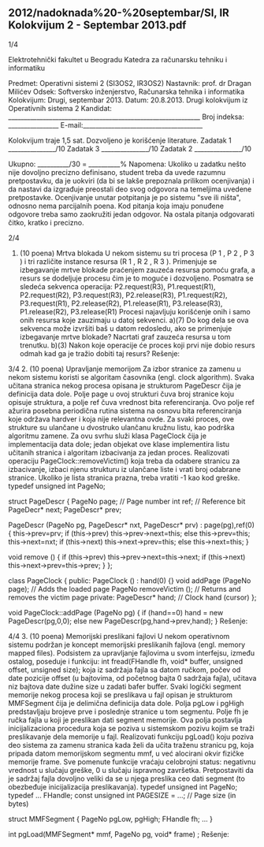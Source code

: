 2012/nadoknada%20-%20septembar/SI, IR Kolokvijum 2 - Septembar 2013.pdf
--------------------------------------------------------------------------------


1/4 
 
Elektrotehnički fakultet u Beogradu 
Katedra za računarsku tehniku i informatiku 
 
Predmet: Operativni sistemi 2 (SI3OS2, IR3OS2) 
Nastavnik: prof. dr Dragan Milićev 
Odsek: Softversko inženjerstvo, Računarska tehnika i informatika 
Kolokvijum: Drugi, septembar 2013. 
Datum: 20.8.2013. 
Drugi kolokvijum iz Operativnih sistema 2 
Kandidat: _____________________________________________________________ 
Broj indeksa: ________________  E-mail:______________________________________ 
 
Kolokvijum traje 1,5 sat. Dozvoljeno je korišćenje literature. 
Zadatak 1 _______________/10   Zadatak 3 _______________/10 
Zadatak 2 _______________/10    
 
Ukupno: __________/30 = __________% 
Napomena: Ukoliko u zadatku nešto nije dovoljno precizno definisano, student treba da 
uvede razumnu pretpostavku, da je uokviri (da bi se lakše prepoznala prilikom ocenjivanja) i 
da  nastavi  da  izgrađuje  preostali  deo  svog  odgovora  na  temeljima  uvedene  pretpostavke. 
Ocenjivanje unutar potpitanja je po sistemu "sve ili ništa", odnosno nema parcijalnih poena. 
Kod pitanja koja imaju ponuđene odgovore treba samo zaokružiti jedan  odgovor.  Na  ostala 
pitanja odgovarati čitko, kratko i precizno. 
 

2/4 
1. (10 poena) Mrtva blokada 
U  nekom  sistemu  su  tri  procesa  (P
1
, P
2
, P
3
)  i  tri  različite  instance  resursa  (R
1
, R
2
, R
3
). 
Primenjuje se izbegavanje mrtve blokade praćenjem zauzeća resursa pomoću grafa, a resurs se 
dodeljuje procesu čim je to moguće i dozvoljeno. Posmatra se sledeća sekvenca operacija: 
P2.request(R3), P1.request(R1), P2.request(R2), P3.request(R3), P2.release(R3), 
P1.request(R2), P3.request(R1), P2.release(R2), P1.release(R1), P3.release(R3), 
P1.release(R2), P3.release(R1) 
Procesi najavljuju korišćenje onih i samo onih resursa koje zauzimaju u datoj sekvenci. 
a)(7) Do kog dela se ova sekvenca može izvršiti baš u datom redosledu, ako se primenjuje 
izbegavanje mrtve blokade? Nacrtati graf zauzeća resursa u tom trenutku. 
b)(3) Nakon koje operacije će proces koji prvi nije dobio resurs odmah kad ga je tražio 
dobiti taj resurs? 
Rešenje: 

3/4 
2. (10 poena) Upravljanje memorijom 
Za  izbor  stranice  za  zamenu  u  nekom  sistemu  koristi  se algoritam časovnika (engl. clock 
algorithm). Svaka učitana stranica nekog procesa opisana je strukturom PageDescr čija je 
definicija  data  dole.  Polje page u ovoj strukturi čuva broj stranice koju opisuje  struktura,  a 
polje ref čuva vrednost bita referenciranja. Ovo polje ref ažurira posebna periodična rutina 
sistema na osnovu bita referenciranja koje održava hardver i koja nije relevantna ovde. Za 
svaki  proces,  ove  strukture  su  ulančane  u  dvostruko  ulančanu  kružnu  listu,  kao  podrška 
algoritmu zamene. Za ovu svrhu služi klasa PageClock čija je implementacija data dole; jedan 
objekat ove klase implementira listu učitanih stranica i algoritam izbacivanja za jedan proces. 
Realizovati   operaciju PageClock::removeVictim() koja   treba   da   odabere   stranicu   za 
izbacivanje, izbaci njenu strukturu iz ulančane liste i vrati broj odabrane stranice. Ukoliko je 
lista stranica prazna, treba vratiti -1 kao kod greške. 
typedef unsigned int PageNo; 
 
struct PageDescr { 
  PageNo page; // Page number 
  int ref; // Reference bit 
  PageDecr* next; 
  PageDescr* prev; 
 
  PageDescr (PageNo pg, PageDescr* nxt, PageDescr* prv) : page(pg),ref(0) { 
    this->prev=prv; 
    if (this->prev) this->prev->next=this; 
    else this->prev=this; 
    this->next=nxt; 
    if (this->next) this->next->prev=this; 
    else this->next=this; 
  } 
 
  void remove () { 
    if (this->prev) this->prev->next=this->next; 
    if (this->next) this->next->prev=this->prev; 
  } 
}; 
 
class PageClock { 
public: 
  PageClock () : hand(0) {} 
  void   addPage (PageNo page);  // Adds the loaded page 
  PageNo removeVictim ();  // Returns and removes the victim page 
private: 
  PageDescr* hand; // Clock hand (cursor) 
}; 
 
void PageClock::addPage (PageNo pg) { 
  if (hand==0) 
    hand = new PageDescr(pg,0,0); 
  else 
    new PageDescr(pg,hand->prev,hand); 
} 
Rešenje: 
 

4/4 
3. (10 poena) Memorijski preslikani fajlovi 
U nekom  operativnom  sistemu  podržan  je  koncept  memorijski  preslikanih  fajlova  (engl. 
memory mapped files). 
Podsistem za upravljanje fajlovima u svom interfejsu, između ostalog, poseduje i funkciju: 
int fread(FHandle fh, void* buffer, unsigned offset, unsigned size); 
koja  iz sadržaja fajla sa datom ručkom, počev od date pozicije offset (u  bajtovima,  od 
početnog bajta 0 sadržaja fajla), učitava niz bajtova date dužine size u zadati bafer buffer. 
Svaki logički segment memorije nekog procesa koji se preslikava u fajl opisan je strukturom 
MMFSegment čija je delimična definicija data dole. Polja pgLow i pgHigh predstavljaju brojeve 
prve i  poslednje  stranice  u  tom  segmentu. Polje fh je ručka fajla u koji je preslikan dati 
segment   memorije.   Ova   polja   postavlja   inicijalizaciona   procedura   koja   se   poziva   u 
sistemskom pozivu kojim se traži preslikavanje dela memorije u fajl. 
Realizovati funkciju pgLoad() koju poziva deo sistema za zamenu stranica kada želi da učita 
traženu stranicu pg, koja  pripada  datom  memorijskom  segmentu mmf, u već alocirani okvir 
fizičke memorije frame. 
Sve pomenute funkcije vraćaju celobrojni status:  negativnu  vrednost  u  slučaju greške, 0 u 
slučaju ispravnog završetka. Pretpostaviti da je sadržaj fajla dovoljno veliki da se u njega 
preslika ceo dati segment (to obezbeđuje inicijalizacija preslikavanja). 
typedef unsigned int PageNo; 
typedef ... FHandle; 
const unsigned int PAGESIZE = ...;  // Page size (in bytes) 
 
struct MMFSegment { 
  PageNo pgLow, pgHigh; 
  FHandle fh; 
  ... 
} 
 
int pgLoad(MMFSegment* mmf, PageNo pg, void* frame) ; 
Rešenje: 
 